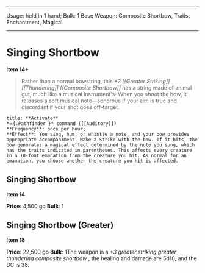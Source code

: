 
---
Usage: held in 1 hand;
Bulk: 1
Base Weapon: Composite Shortbow,
Traits: Enchantment, Magical

---

# Singing Shortbow

**Item 14+**

> Rather than a normal bowstring, this *+2 [[Greater Striking]] [[Thundering]] [[Composite Shortbow]]* has a string made of animal gut, much like a musical instrument's. When you shoot the bow, it releases a soft musical note—sonorous if your aim is true and discordant if your shot goes off-target.

```ad-embed-ability
title: **Activate**
*⬺{.Pathfinder }* command ([[Auditory]]) 
**Frequency**: once per hour;
**Effect**: You sing, hum, or whistle a note, and your bow provides appropriate accompaniment. Make a Strike with the bow. If it hits, the bow generates a magical effect determined by the note you sung, which has the traits indicated in parentheses. This affects every creature in a 10-foot emanation from the creature you hit. As normal for an emanation, you choose whether the creature you hit is affected.

```

## Singing Shortbow

**Item 14**

**Price**: 4,500 gp
**Bulk**: 1

## Singing Shortbow (Greater)

**Item 18**

**Price**: 22,500 gp
**Bulk**: 1The weapon is a *+3 greater striking greater thundering composite shortbow* , the healing and damage are 5d10, and the DC is 38.
